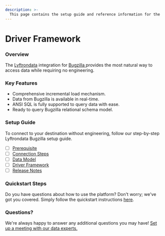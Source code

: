 ```yaml
---
description: >-
  This page contains the setup guide and reference information for the Bugzilla source connector.
---
```


# Driver Framework

### Overview

The [Lyftrondata](https://www.lyftrondata.com/) integration for [Bugzilla](https://www.lyftrondata.com/integration/bugzilla/)[ ](https://www.lyftrondata.com/integration/bugzilla/)provides the most natural way to access data while requiring no engineering.

### Key Features

* Comprehensive incremental load mechanism.
* Data from Bugzilla is available in real-time.&#x20;
* ANSI SQL is fully supported to query data with ease.
* Ready to query Bugzilla relational schema model.

### Setup Guide

To connect to your destination without engineering, follow our step-by-step Lyftrondata Bugzilla setup guide.

* [ ] [Prerequisite](../../business-analytics/bugzilla/prerequisite.md)
* [ ] [Connection Steps](../../business-analytics/bugzilla/connection-steps.md)
* [ ] [Data Model](../../business-analytics/bugzilla/data-model/)
* [ ] [Driver Framework](../../business-analytics/bugzilla/driver-framework/)
* [ ] [Release Notes](../../business-analytics/bugzilla/release-notes.md)

### Quickstart Steps

Do you have questions about how to use the platform? Don't worry; we've got you covered. Simply follow the quickstart instructions [here](../../../quickstart-steps.md).

### Questions? <a href="#questions" id="questions"></a>

We're always happy to answer any additional questions you may have! [Set up a meeting with our data experts.](https://www.lyftrondata.com/book-a-meeting/)


